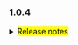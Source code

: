 <!--
 Licensed to the Apache Software Foundation (ASF) under one or more
 contributor license agreements.  See the NOTICE file distributed with
 this work for additional information regarding copyright ownership.
 The ASF licenses this file to You under the Apache License, Version 2.0
 (the "License"); you may not use this file except in compliance with
 the License.  You may obtain a copy of the License at

     http://www.apache.org/licenses/LICENSE-2.0

 Unless required by applicable law or agreed to in writing, software
 distributed under the License is distributed on an "AS IS" BASIS,
 WITHOUT WARRANTIES OR CONDITIONS OF ANY KIND, either express or implied.
 See the License for the specific language governing permissions and
 limitations under the License.
 -->

### 1.0.4

<details>	
  <summary><mark>Release notes</mark></summary>

  ### Seata-go 1.0.4	

Seata-go 1.0.4 发布。

Seata-go 是一款开源的分布式事务解决方案，提供高性能和简单易用的分布式事务服务。

此版本更新如下：

### feature：

- [[#477](https://github.com/seata/seata-go/pull/477)] 集成 undo log 序列化
- [[#477](https://github.com/seata/seata-go/pull/477)] 实现默认的 json parser
- [[#463](https://github.com/seata/seata-go/pull/463)] 支持 xa 连接代理
- [[#463](https://github.com/seata/seata-go/pull/463)] 支持 xa 资源管理
- [[#462](https://github.com/seata/seata-go/pull/462)] 支持 xa 模式 update SQL 的执行逻辑
- [[#446](https://github.com/seata/seata-go/pull/446)] 在项目中支持 gorm
- [[#444](https://github.com/seata/seata-go/pull/444)] 支持 BZip 压缩算法
- [[#433](https://github.com/seata/seata-go/pull/433)] 支持 xa 连接管理

### bugfix：

- [[#487](https://github.com/seata/seata-go/pull/487)] 修复 AT 执行时出现的问题
- [[#472](https://github.com/seata/seata-go/pull/472)] 修复全局事务中上下文丢失值问题
- [[#466](https://github.com/seata/seata-go/pull/466)] 修复一些格式规范问题
- [[#461](https://github.com/seata/seata-go/pull/461)] 修复 error_code_test 中变量未定义导致的 ci 失败问题
- [[#459](https://github.com/seata/seata-go/pull/459)] 修复 error 日志重复打印问题
- [[#452](https://github.com/seata/seata-go/pull/452)] 修复 id 自增长时 insert 报错问题

### optimize：	

- [[#481](https://github.com/seata/seata-go/pull/481)] 重构 AT 模式的 multiple update SQL 的执行逻辑
- [[#478](https://github.com/seata/seata-go/pull/478)] 重构 AT 模式的 select for update SQL 的执行逻辑
- [[#456](https://github.com/seata/seata-go/pull/456)] 重构 AT 模式的 insert on update SQL 的执行逻辑
- [[#453](https://github.com/seata/seata-go/pull/453)] 优化消息类型和事务异常规范
- [[#447](https://github.com/seata/seata-go/pull/447)] 优化数据源初始化流程
- [[#430](https://github.com/seata/seata-go/pull/430)] 优化 getty 的配置
- [[#436](https://github.com/seata/seata-go/pull/436)] 使用配置优化工程

### test:

- [[#445](https://github.com/seata/seata-go/pull/445)] 添加消息类型和事务异常规范的单元测试

### doc:

- [[#443](https://github.com/seata/seata-go/pull/443)] 重命名 change-log 为 1.0.3 版本
- [[#431](https://github.com/seata/seata-go/pull/431)] 添加版本 changes 日志文件内容



### contributors:

非常感谢以下 contributors 的代码贡献。若有无意遗漏，请报告。

- [luky116](https://github.com/luky116)
- [georgehao](https://github.com/georgehao)
- [lxfeng1997](https://github.com/lxfeng1997)
- [106umao](https://github.com/106umao)
- [wang1309](https://github.com/wang1309)
- [iSuperCoder](https://github.com/iSuperCoder)
- [Charlie17Li](https://github.com/Charlie17Li)
- [Code-Fight](https://github.com/Code-Fight)
- [Kirhaku](https://github.com/Kirhaku)
- [Vaderkai](https://github.com/VaderKai)
- [springrain](https://github.com/springrain)
- [Shaozhou Hu](https://github.com/raspberry-hu)

同时，我们收到了社区反馈的很多有价值的issue和建议，非常感谢大家。

</detail>

